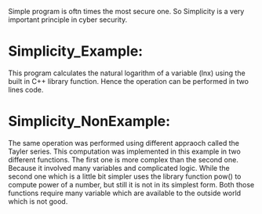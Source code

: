 
Simple program is oftn times the most secure one. So Simplicity is a very important principle in cyber security.

# Simplicity_Example:
This program calculates the natural logarithm of a variable (lnx) using the built in C++ library function. Hence the operation can be performed in two lines code.

# Simplicity_NonExample:
The same operation was performed using different appraoch called the Tayler series. This computation was implemented in this example in two different functions. The first one is more complex than the second one. Because it involved many variables and complicated logic. While the second one which is a little bit simpler uses the library function pow() to compute power of a number, but still it is not in its simplest form. Both those functions require many variable which are available to the outside world which is not good.



